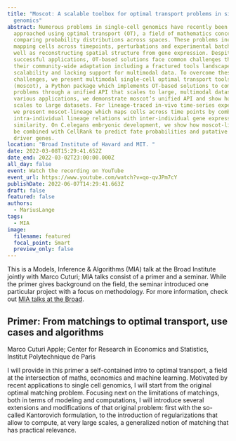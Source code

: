```yaml
---
title: "Moscot: A scalable toolbox for optimal transport problems in single-cell
  genomics"
abstract: Numerous problems in single-cell genomics have recently been
  approached using optimal transport (OT), a field of mathematics concerned with
  comparing probability distributions across spaces. These problems include
  mapping cells across timepoints, perturbations and experimental batches as
  well as reconstructing spatial structure from gene expression. Despite their
  successful applications, OT-based solutions face common challenges that hinder
  their community-wide adaptation including a fractured tools landscape, limited
  scalability and lacking support for multimodal data. To overcome these
  challenges, we present multimodal single-cell optimal transport tools
  (moscot), a Python package which implements OT-based solutions to common
  problems through a unified API that scales to large, multimodal datasets. In
  various applications, we demonstrate moscot’s unified API and show how it
  scales to large datasets. For lineage-traced in-vivo time-series experiments,
  we present moscot-lineage which maps cells across time points by combining
  intra-individual lineage relations with inter-individual gene expression
  similarity. On C.elegans embryonic development, we show how moscot-lineage can
  be combined with CellRank to predict fate probabilities and putative decision
  driver genes.
location: "Broad Institute of Havard and MIT. "
date: 2022-03-08T15:29:41.652Z
date_end: 2022-03-02T23:00:00.000Z
all_day: false
event: Watch the recording on YouTube
event_url: https://www.youtube.com/watch?v=qo-qvJPm7cY
publishDate: 2022-06-07T14:29:41.663Z
draft: false
featured: false
authors:
  - MariusLange
tags:
  - MIA
image:
  filename: featured
  focal_point: Smart
  preview_only: false
---
```

This is a Models, Inference & Algorithms (MIA) talk at the Broad Institute jointly with Marco Cuturi; MIA talks consist of a primer and a seminar. While the primer gives background on the field, the seminar introduced one particular project with a focus on methodology. For more information, check out [MIA talks at the Broad](https://www.broadinstitute.org/talks/spring-2022/mia).

## Primer: From matchings to optimal transport, use cases and algorithms

Marco Cuturi
Apple; Center for Research in Economics and Statistics, Institut Polytechnique de Paris

I will provide in this primer a self-contained intro to optimal transport, a field at the intersection of maths, economics and machine learning. Motivated by recent applications to single cell genomics, I will start from the original optimal matching problem. Focusing next on the limitations of matchings, both in terms of modeling and computations, I will introduce several extensions and modifications of that original problem: first with the so-called Kantorovich formulation, to the introduction of regularizations that allow to compute, at very large scales, a generalized notion of matching that has practical relevance.




